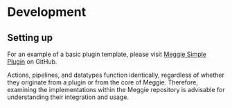# Development

## Setting up

For an example of a basic plugin template, please visit [Meggie Simple Plugin](https://github.com/cibr-jyu/meggie_simpleplugin) on GitHub.

Actions, pipelines, and datatypes function identically, regardless of whether they originate from a plugin or from the core of Meggie. Therefore, examining the implementations within the Meggie repository is advisable for understanding their integration and usage.

